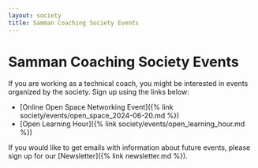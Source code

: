 ```yaml
---
layout: society
title: Samman Coaching Society Events
---
```


# Samman Coaching Society Events

If you are working as a technical coach, you might be interested in events organized by the society. Sign up using the links below:

* [Online Open Space Networking Event]({% link society/events/open_space_2024-06-20.md %})
* [Open Learning Hour]({% link society/events/open_learning_hour.md %})

If you would like to get emails with information about future events, please sign up for our [Newsletter]({% link newsletter.md %}).
